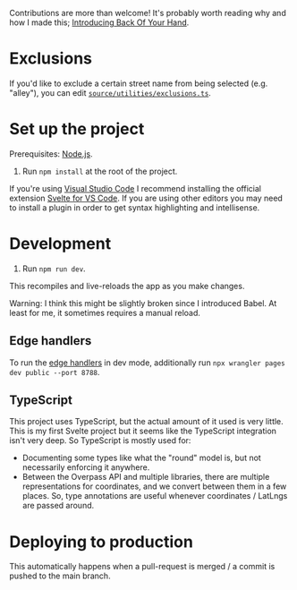 Contributions are more than welcome! It's probably worth reading why and how I made this; [Introducing Back Of Your Hand](https://adamlynch.com/back-of-your-hand).

# Exclusions

If you'd like to exclude a certain street name from being selected (e.g. "alley"), you can edit [`source/utilities/exclusions.ts`](./source/utilities/exclusions.ts).

# Set up the project

Prerequisites: [Node.js](https://nodejs.org).

1. Run `npm install` at the root of the project.

If you're using [Visual Studio Code](https://code.visualstudio.com/) I recommend installing the official extension [Svelte for VS Code](https://marketplace.visualstudio.com/items?itemName=svelte.svelte-vscode). If you are using other editors you may need to install a plugin in order to get syntax highlighting and intellisense.

# Development

1. Run `npm run dev`.

This recompiles and live-reloads the app as you make changes.

Warning: I think this might be slightly broken since I introduced Babel. At least for me, it sometimes requires a manual reload.

## Edge handlers

To run the [edge handlers](./functions) in dev mode, additionally run `npx wrangler pages dev public --port 8788`.

## TypeScript

This project uses TypeScript, but the actual amount of it used is very little. This is my first Svelte project but it seems like the TypeScript integration isn't very deep. So TypeScript is mostly used for:

- Documenting some types like what the "round" model is, but not necessarily enforcing it anywhere.
- Between the Overpass API and multiple libraries, there are multiple representations for coordinates, and we convert between them in a few places. So, type annotations are useful whenever coordinates / LatLngs are passed around.

# Deploying to production

This automatically happens when a pull-request is merged / a commit is pushed to the main branch.
